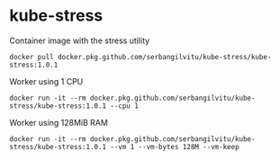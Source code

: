 # kube-stress

Container image with the stress utility

```
docker pull docker.pkg.github.com/serbangilvitu/kube-stress/kube-stress:1.0.1
```

Worker using 1 CPU

```
docker run -it --rm docker.pkg.github.com/serbangilvitu/kube-stress/kube-stress:1.0.1 --cpu 1
```

Worker using 128MiB RAM
```
docker run -it --rm docker.pkg.github.com/serbangilvitu/kube-stress/kube-stress:1.0.1 --vm 1 --vm-bytes 128M --vm-keep
```
